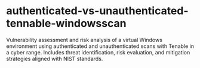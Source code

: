# authenticated-vs-unauthenticated-tennable-windowsscan
Vulnerability assessment and risk analysis of a virtual Windows environment using authenticated and unauthenticated scans with Tenable in a cyber range. Includes threat identification, risk evaluation, and mitigation strategies aligned with NIST standards.
